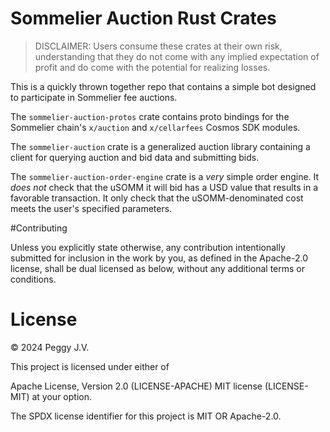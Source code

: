 # Sommelier Auction Rust Crates

> DISCLAIMER: Users consume these crates at their own risk, understanding that they do not come with any implied expectation of profit and do come with the potential for realizing losses.

This is a quickly thrown together repo that contains a simple bot designed to participate in Sommelier fee auctions. 

The `sommelier-auction-protos` crate contains proto bindings for the Sommelier chain's `x/auction` and `x/cellarfees` Cosmos SDK modules.

The `sommelier-auction` crate is a generalized auction library containing a client for querying auction and bid data and submitting bids.

The `sommelier-auction-order-engine` crate is a *very* simple order engine. It *does not* check that the uSOMM it will bid has a USD value that results in a favorable transaction. It only check that the uSOMM-denominated cost meets the user's specified parameters.

#Contributing

Unless you explicitly state otherwise, any contribution intentionally submitted for inclusion in the work by you, as defined in the Apache-2.0 license, shall be dual licensed as below, without any additional terms or conditions.

# License

© 2024 Peggy J.V.

This project is licensed under either of

Apache License, Version 2.0 (LICENSE-APACHE)
MIT license (LICENSE-MIT)
at your option.

The SPDX license identifier for this project is MIT OR Apache-2.0. 
